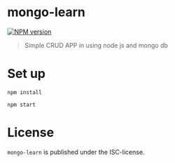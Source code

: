 # mongo-learn 

[![NPM version](https://img.shields.io/npm/v/mongo-learn.svg)](https://npmjs.com/package/mongo-learn)

> Simple CRUD APP in using node js and mongo db


# Set up

```
npm install 
```

```
npm start
```



# License

`mongo-learn` is published under the ISC-license.

